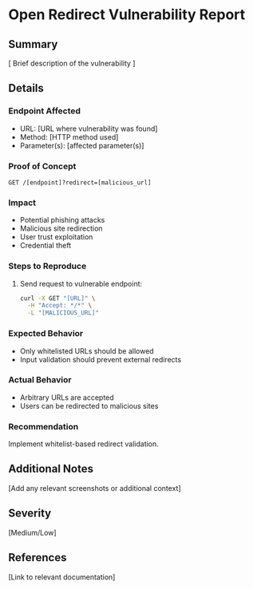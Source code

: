 # Open Redirect Vulnerability Report

## Summary
[ Brief description of the vulnerability ]

## Details
### Endpoint Affected
- URL: [URL where vulnerability was found]
- Method: [HTTP method used]
- Parameter(s): [affected parameter(s)]

### Proof of Concept
```http
GET /[endpoint]?redirect=[malicious_url]
```

### Impact
- Potential phishing attacks
- Malicious site redirection
- User trust exploitation
- Credential theft

### Steps to Reproduce
1. Send request to vulnerable endpoint:
   ```bash
   curl -X GET "[URL]" \
     -H "Accept: */*" \
     -L "[MALICIOUS_URL]"
   ```

### Expected Behavior
- Only whitelisted URLs should be allowed
- Input validation should prevent external redirects

### Actual Behavior
- Arbitrary URLs are accepted
- Users can be redirected to malicious sites

### Recommendation
Implement whitelist-based redirect validation.

## Additional Notes
[Add any relevant screenshots or additional context]

## Severity
[Medium/Low]

## References
[Link to relevant documentation]
